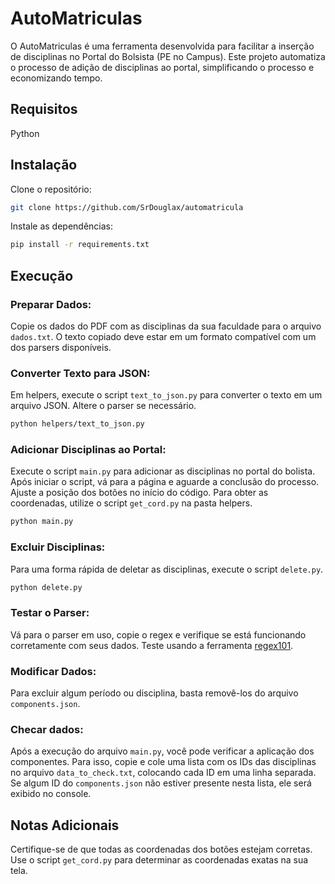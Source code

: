 # AutoMatriculas

O AutoMatriculas é uma ferramenta desenvolvida para facilitar a inserção de disciplinas no Portal do Bolsista (PE no Campus). Este projeto automatiza o processo de adição de disciplinas ao portal, simplificando o processo e economizando tempo.

## Requisitos

Python

## Instalação

Clone o repositório:
```sh
git clone https://github.com/SrDouglax/automatricula
```

Instale as dependências:
```sh
pip install -r requirements.txt
```

## Execução

### Preparar Dados:

Copie os dados do PDF com as disciplinas da sua faculdade para o arquivo `dados.txt`. O texto copiado deve estar em um formato compatível com um dos parsers disponíveis.

### Converter Texto para JSON:

Em helpers, execute o script `text_to_json.py` para converter o texto em um arquivo JSON. Altere o parser se necessário.
```sh
python helpers/text_to_json.py
```

### Adicionar Disciplinas ao Portal:

Execute o script `main.py` para adicionar as disciplinas no portal do bolista. Após iniciar o script, vá para a página e aguarde a conclusão do processo. Ajuste a posição dos botões no início do código. Para obter as coordenadas, utilize o script `get_cord.py` na pasta helpers.
```sh
python main.py
```

### Excluir Disciplinas:

Para uma forma rápida de deletar as disciplinas, execute o script `delete.py`.
```sh
python delete.py
```

### Testar o Parser:

Vá para o parser em uso, copie o regex e verifique se está funcionando corretamente com seus dados. Teste usando a ferramenta [regex101](https://regex101.com).

### Modificar Dados:

Para excluir algum período ou disciplina, basta removê-los do arquivo `components.json`.

### Checar dados:

Após a execução do arquivo `main.py`, você pode verificar a aplicação dos componentes. Para isso, copie e cole uma lista com os IDs das disciplinas no arquivo `data_to_check.txt`, colocando cada ID em uma linha separada. Se algum ID do `components.json` não estiver presente nesta lista, ele será exibido no console.

## Notas Adicionais

Certifique-se de que todas as coordenadas dos botões estejam corretas. Use o script `get_cord.py` para determinar as coordenadas exatas na sua tela.